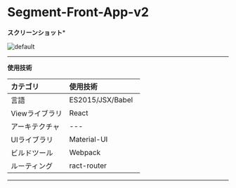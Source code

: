 # Segment-Front-App-v2

**スクリーンショット***

![default](https://user-images.githubusercontent.com/28942665/33539461-e72ea3a2-d909-11e7-888b-25816f4fe017.JPG)

---

**使用技術**

| カテゴリ 　 |使用技術　　　　|      
|:----------|:----------|
| 言語       |ES2015/JSX/Babel   |     
| Viewライブラリ |React |       
| アーキテクチャ | --- |        
| UIライブラリ |Material-UI |          
| ビルドツール |Webpack    
| ルーティング    |ract-router     |

---
